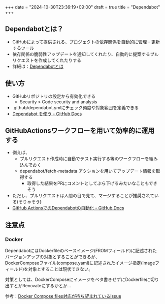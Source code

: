 +++
date = "2024-10-30T23:36:19+09:00"
draft = true
title = "Dependabot"
+++


## Dependabotとは？

- GitHubによって提供される、プロジェクトの依存関係を自動的に管理・更新するツール
- 依存関係の脆弱性アップデートを通知してくれたり、自動的に提案するプルリクエストを作成してくれたりする
- 詳細は：[Dependabotとは](https://docs.github.com/ja/code-security/supply-chain-security/understanding-your-software-supply-chain/about-supply-chain-security#what-is-dependabot)

## 使い方

- GitHubリポジトリの設定から有効化できる
  - Security > Code security and analysis
- .github/dependabot.ymlにチェック頻度や対象範囲を定義できる
- [Dependabot を使う - GitHub Docs](https://docs.github.com/ja/code-security/dependabot/working-with-dependabot)

## GitHubActionsワークフローを用いて効率的に運用する

- 例えば、
  - プルリクエスト作成時に自動でテスト実行する等のワークフローを組み込んでおく
  - dependabot/fetch-metadata アクションを用いてアップデート情報を取得する
    - 取得した結果をPRにコメントとしてぶら下げるみたいなこともできそう
- ただし、プルリクエストは人間の目で見て、マージすることが推奨されている(そりゃそう)
- [GitHub ActionsでのDependabotの自動化 - GitHub Docs](https://docs.github.com/ja/code-security/dependabot/working-with-dependabot/automating-dependabot-with-github-actions) 

## 注意点

### Docker

DependabotにはDockerfileのベースイメージ(FROMフィールド)に記述されたバージョンアップの対象とすることができるが、  
DockerComposeファイル(compose.yaml)に記述されたイメージ指定(imageフィールド)を対象とすることは現状できない。  

対策としては、DockerComposeにイメージをベタ書きせずにDockerfileに切り出すとかRenovateにするかとか...

参考：[Docker Compose files対応が待ち望まれているIssue](https://github.com/dependabot/dependabot-core/issues/390)